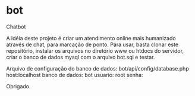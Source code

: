 # bot
Chatbot

A idéia deste projeto é criar um atendimento online mais humanizado através de chat, para marcação de ponto.
Para usar, basta clonar este repositório, instalar os arquivos no diretório www ou htdocs do servidor, criar o banco de dados mysql com 
o arquivo bot.sql e testar.

Arquivo de configuração do banco de dados: bot/api/config/database.php
	host:localhost
	banco de dados: bot
	usuario: root
	senha: 


Obrigado.
